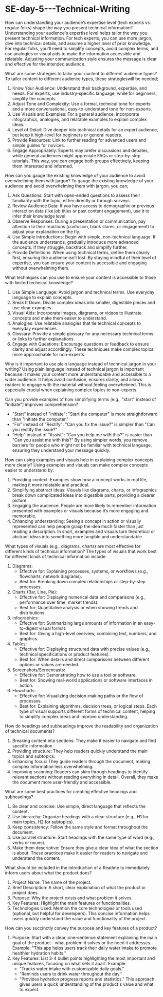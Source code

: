 # SE-day-5---Technical-Writing
How can understanding your audience’s expertise level (tech experts vs. regular folks) shape the way you present technical information?
Understanding your audience's expertise level helps tailor the way you present technical information. For tech experts, you can use more jargon, dive into technical details, and assume a higher level of prior knowledge. For regular folks, you'll need to simplify concepts, avoid complex terms, and use analogies or visual aids to make the information accessible and relatable. Adjusting your communication style ensures the message is clear and effective for the intended audience.

What are some strategies to tailor your content to different audience types?
To tailor content to different audience types, these strategieswill be needed;
1. Know Your Audience: Understand their background, expertise, and needs. For experts, use industry-specific language, while for beginners, simplify the concepts.
2. Adjust Tone and Complexity: Use a formal, technical tone for experts and a more conversational, easy-to-understand tone for non-experts.
3. Use Visuals and Examples: For a general audience, incorporate infographics, analogies, and relatable examples to explain complex ideas.
4. Level of Detail: Dive deeper into technical details for an expert audience, but keep it high-level for beginners or general readers.
5. Provide Resources: Link to further reading for advanced users and simple guides for novices.
6. Engage Appropriately: Experts may prefer discussions and debates, while general audiences might appreciate FAQs or step-by-step tutorials.
This way, you can engage both groups effectively, keeping them interested and informed.

How can you gauge the existing knowledge of your audience to avoid overwhelming them with jargon?
To gauge the existing knowledge of your audience and avoid overwhelming them with jargon, you can;
1. Ask Questions: Start with open-ended questions to assess their familiarity with the topic, either directly or through surveys.
2. Review Audience Data: If you have access to demographic or previous interaction data (like job titles or past content engagement), use it to infer their knowledge level.
3. Observe Responses: During a presentation or communication, pay attention to their reactions (confusion, blank stares, or engagement) to adjust your explanation on the fly.
4. Use Simple Introductions: Begin with simple, non-technical language. If the audience understands, gradually introduce more advanced concepts. If they struggle, backtrack and simplify further.
5. Provide Definitions: When using technical terms, define them clearly first, ensuring the audience isn’t lost.
By staying mindful of their level of expertise, you can ensure your content is accessible and engaging without overwhelming them.

What techniques can you use to ensure your content is accessible to those with limited technical knowledge?
1. Use Simple Language: Avoid jargon and technical terms. Use everyday language to explain concepts.  
2. Break It Down: Divide complex ideas into smaller, digestible pieces and use clear examples.
3. Visual Aids: Incorporate images, diagrams, or videos to illustrate concepts and make them easier to understand.
4. Analogies: Use relatable analogies that tie technical concepts to everyday experiences.
5. Glossary: Provide a simple glossary for any necessary technical terms or links to further explanations.
6. Engage with Questions: Encourage questions or feedback to ensure clarity and adjust accordingly. 
These techniques make complex topics more approachable for non-experts.

Why is it important to use plain language instead of technical jargon in your writing?
Using plain language instead of technical jargon is important because it makes your content more understandable and accessible to a wider audience. It helps avoid confusion, ensures clarity, and allows readers to engage with the material without feeling overwhelmed. This is especially crucial when explaining complex topics to non-experts.

Can you provide examples of how simplifying terms (e.g., "start" instead of "initiate") improves comprehension?
- "Start" instead of "Initiate": "Start the computer" is more straightforward than "Initiate the computer."
- "Fix" instead of "Rectify": "Can you fix the issue?" is simpler than "Can you rectify the issue?"
- "Help" instead of "Assist": "Can you help me with this?" is easier than "Can you assist me with this?"
By using simpler words, you remove barriers for people who might not be familiar with technical language, ensuring they understand your message quickly.

How can using examples and visuals help in explaining complex concepts more clearly?
Using examples and visuals can make complex concepts easier to understand by:
1. Providing context: Examples show how a concept works in real life, making it more relatable and practical.
2. Simplifying abstract ideas: Visuals like diagrams, charts, or infographics break down complicated ideas into digestible parts, providing a clearer picture.
3. Engaging the audience: People are more likely to remember information presented with examples or visuals because it’s more engaging and memorable.
4. Enhancing understanding: Seeing a concept in action or visually represented can help people grasp the idea much faster than just reading a description. 
In short, examples and visuals turn theoretical or abstract ideas into something more tangible and understandable.

What types of visuals (e.g., diagrams, charts) are most effective for different kinds of technical information?
The types of visuals that work best for different kinds of technical information include:
1. Diagrams: 
   - Effective for: Explaining processes, systems, or workflows (e.g., flowcharts, network diagrams).
   - Best for: Breaking down complex relationships or step-by-step processes.
2. Charts (Bar, Line, Pie):
   - Effective for: Displaying numerical data and comparisons (e.g., performance over time, market trends).
   - Best for: Quantitative analysis or when showing trends and distributions.
3. Infographics:
   - Effective for: Summarizing large amounts of information in an easy-to-digest visual format.
   - Best for: Giving a high-level overview, combining text, numbers, and graphics.
4. Tables:
   - Effective for: Displaying structured data with precise values (e.g., technical specifications or product features).
   - Best for: When details and direct comparisons between different options or values are needed.
5. Screenshots/Screencasts:
   - Effective for: Demonstrating how to use a tool or software.
   - Best for: Showing real-world applications or software interfaces in action.
6. Flowcharts:
   - Effective for: Visualizing decision-making paths or the flow of processes.
   - Best for: Explaining algorithms, decision trees, or logical steps.
Each type of visual supports different forms of technical content, helping to simplify complex ideas and improve understanding.

How do headings and subheadings improve the readability and organization of technical documents?
1. Breaking content into sections: They make it easier to navigate and find specific information.
2. Providing structure: They help readers quickly understand the main topics and subtopics.
3. Enhancing focus: They guide readers through the document, making complex information less overwhelming.
4. Improving scanning: Readers can skim through headings to identify relevant sections without reading everything in detail. 
Overall, they make the document more user-friendly and accessible.

What are some best practices for creating effective headings and subheadings?
1. Be clear and concise: Use simple, direct language that reflects the content.
2. Use hierarchy: Organize headings with a clear structure (e.g., H1 for main topics, H2 for subtopics).
3. Keep consistency: Follow the same style and format throughout the document.
4. Use parallel structure: Start headings with the same type of word (e.g., verbs or nouns).
5. Make them descriptive: Ensure they give a clear idea of what the section is about.
These practices make it easier for readers to navigate and understand the content.

What should be included in the introduction of a Readme to immediately inform users about what the product does?
1. Project Name: The name of the project.
2. Brief Description: A short, clear explanation of what the product or project does.
3. Purpose: Why the project exists and what problem it solves.
4. Key Features: Highlight the main features or functionalities.
5. Technologies Used: Mention the core technologies or tools used (optional, but helpful for developers).
This concise information helps users quickly understand the value and functionality of the project.

How can you succinctly convey the purpose and key features of a product?
1. Purpose: Start with a clear, one-sentence statement explaining the main goal of the product—what problem it solves or the need it addresses.
   Example: "This app helps users track their daily water intake to promote healthier hydration habits."
2. Key Features: List 3-4 bullet points highlighting the most important and unique features, focusing on what sets it apart.
   Example:
   - "Tracks water intake with customizable daily goals."
   - "Reminds users to drink water throughout the day."
   - "Provides hydration progress reports and statistics."
This approach gives users a quick understanding of the product's value and what to expect.
